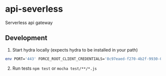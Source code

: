 # api-severless
Serverless api gateway 

## Development
1. Start hydra locally (expects hydra to be installed in your path)
```bash
env PORT='443' FORCE_ROOT_CLIENT_CREDENTIALS='8c97eaed-f270-4b2f-9930-03f85160612a:MxGdwYBLZw7qFkUKCFQUeNyvher@jpC]' HTTPS_TLS_CERT_PATH='server.crt' HTTPS_TLS_KEY_PATH='key.pem' hydra host
```
2. Run tests `npm test` or `mocha test/**/*.js`

